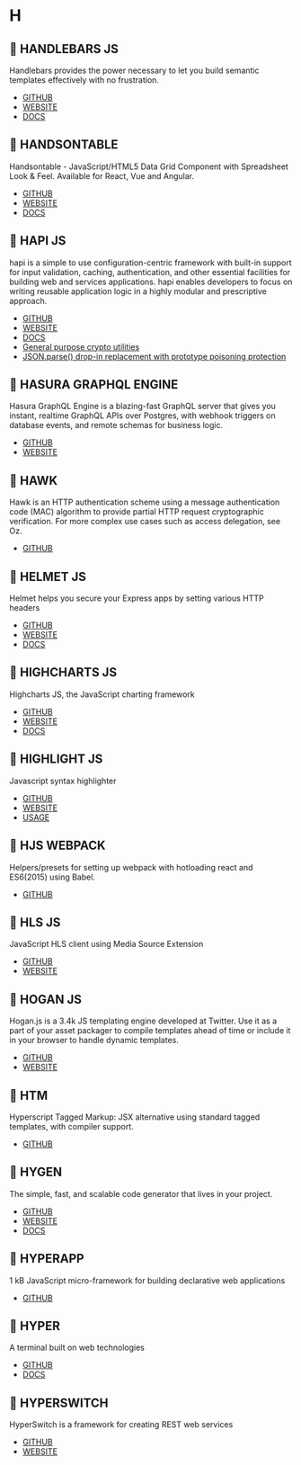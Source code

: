 # H

## :rocket: HANDLEBARS JS

Handlebars provides the power necessary to let you build semantic templates effectively with no frustration.

* [GITHUB](https://github.com/wycats/handlebars.js/)
* [WEBSITE](https://handlebarsjs.com/)
* [DOCS](https://handlebarsjs.com/reference.html)

## :rocket: HANDSONTABLE

Handsontable - JavaScript/HTML5 Data Grid Component with Spreadsheet Look & Feel. Available for React, Vue and Angular.

* [GITHUB](https://github.com/handsontable/handsontable)
* [WEBSITE](https://handsontable.com/)
* [DOCS](https://handsontable.com/docs/7.1.0/tutorial-introduction.html)

## :rocket: HAPI JS

hapi is a simple to use configuration-centric framework with built-in support for input validation, caching, authentication, and other essential facilities for building web and services applications. hapi enables developers to focus on writing reusable application logic in a highly modular and prescriptive approach.

* [GITHUB](https://github.com/hapijs/hapi)
* [WEBSITE](https://hapijs.com/)
* [DOCS](https://hapijs.com/tutorials)
* [General purpose crypto utilities](https://github.com/hapijs/cryptiles)
* [JSON.parse() drop-in replacement with prototype poisoning protection](https://github.com/hapijs/bourne)

## :rocket: HASURA GRAPHQL ENGINE

Hasura GraphQL Engine is a blazing-fast GraphQL server that gives you instant, realtime GraphQL APIs over Postgres, with webhook triggers on database events, and remote schemas for business logic.

* [GITHUB](https://github.com/hasura/graphql-engine)
* [WEBSITE](https://hasura.io)

## :rocket: HAWK

Hawk is an HTTP authentication scheme using a message authentication code (MAC) algorithm to provide partial HTTP request cryptographic verification. For more complex use cases such as access delegation, see Oz.

* [GITHUB](https://github.com/hueniverse/hawk)

## :rocket: HELMET JS

Helmet helps you secure your Express apps by setting various HTTP headers

* [GITHUB](https://github.com/helmetjs/helmet)
* [WEBSITE](https://helmetjs.github.io/)
* [DOCS](https://helmetjs.github.io/docs/)

## :rocket: HIGHCHARTS JS

Highcharts JS, the JavaScript charting framework

* [GITHUB](https://github.com/highcharts/highcharts)
* [WEBSITE](https://www.highcharts.com/)
* [DOCS](https://www.highcharts.com/docs/)

## :rocket: HIGHLIGHT JS

Javascript syntax highlighter

* [GITHUB](https://github.com/highlightjs/highlight.js)
* [WEBSITE](https://highlightjs.org/)
* [USAGE](https://highlightjs.org/usage/)

## :rocket: HJS WEBPACK

Helpers/presets for setting up webpack with hotloading react and ES6(2015) using Babel.

* [GITHUB](https://github.com/HenrikJoreteg/hjs-webpack)

## :rocket: HLS JS

JavaScript HLS client using Media Source Extension

* [GITHUB](https://github.com/video-dev/hls.js)
* [WEBSITE](https://hls-js.netlify.com/demo/)

## :rocket: HOGAN JS

Hogan.js is a 3.4k JS templating engine developed at Twitter. Use it as a part of your asset packager to compile templates ahead of time or include it in your browser to handle dynamic templates.

* [GITHUB](https://github.com/twitter/hogan.js)
* [WEBSITE](http://twitter.github.io/hogan.js/)

## :rocket: HTM

Hyperscript Tagged Markup: JSX alternative using standard tagged templates, with compiler support.

* [GITHUB](https://github.com/developit/htm)

## :rocket: HYGEN

The simple, fast, and scalable code generator that lives in your project.

* [GITHUB](https://github.com/jondot/hygen)
* [WEBSITE](http://www.hygen.io/)
* [DOCS](http://www.hygen.io/quick-start)

## :rocket: HYPERAPP

1 kB JavaScript micro-framework for building declarative web applications

* [GITHUB](https://github.com/jorgebucaran/hyperapp)

## :rocket: HYPER

A terminal built on web technologies

* [GITHUB](https://github.com/zeit/hyper)
* [DOCS](https://hyper.is/)

## :rocket: HYPERSWITCH

HyperSwitch is a framework for creating REST web services

* [GITHUB](https://github.com/wikimedia/hyperswitch)
* [WEBSITE](https://www.mediawiki.org/wiki/HyperSwitch)
